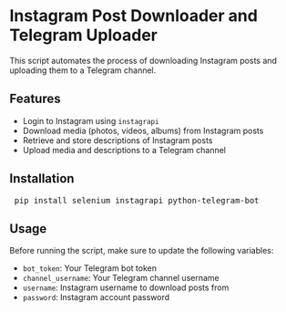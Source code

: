 <h1>Instagram Post Downloader and Telegram Uploader</h1> <p>This script automates the process of downloading Instagram posts and uploading them to a Telegram channel.</p> <h2>Features</h2> <ul> <li>Login to Instagram using <code>instagrapi</code></li> <li>Download media (photos, videos, albums) from Instagram posts</li> <li>Retrieve and store descriptions of Instagram posts</li> <li>Upload media and descriptions to a Telegram channel</li> </ul> <h2>Installation</h2> <pre> pip install selenium instagrapi python-telegram-bot </pre> <h2>Usage</h2> <p>Before running the script, make sure to update the following variables:</p> <ul> <li><code>bot_token</code>: Your Telegram bot token</li> <li><code>channel_username</code>: Your Telegram channel username</li> <li><code>username</code>: Instagram username to download posts from</li> <li><code>password</code>: Instagram account password</li>
